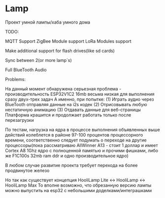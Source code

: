 # Lamp
Проект умной лампы/хаба умного дома

TODO: 

MQTT Support
ZigBee Module support
LoRa Modules support

Make additional support for flash drives(like sd cards)

Sync between 2(or more lamp`s)

Full BlueTooth Audio 

Problems:

На данный момент обнаружена серьезная проблема - производительность ESP32V1C2 16mb весьма низкая для выполнения сразу двух-трех задач
А именно, при попытке:
(1) Играть аудио через BlueTooth отправляя данные на i2s кодек
(2) Отрисовывать любую нестатичную анимацию
(3) Отдавать данные для веб-страницы
Платформа крашится и продолжает работать только после перезагрузки

По тестам, нагрузка на ядра в процессе выполнения объявленных выше действий колеблется в районе 97-100 процентов процессорного времени, соответственно следует подумать о переходе на другие процессоры(пока рассматриваю AllWinner A13 - стоит 1 доллар и имеет Cortex A8 1Ghz ядро c полноценной памятью и прочими фишками, либо же F1C100s 32mb ram ddr и одно производительное ядро)

В любом случае развитие проекта требует перехода на более продвинутое железо

Но так как существует концепция HooliLamp Lite <-> HooliLamp <-> HooliLamp Max
То вполне возможно, что обрезанную версию лампы можно выпустить на esp32 с небольшими доделками/интеграшками


